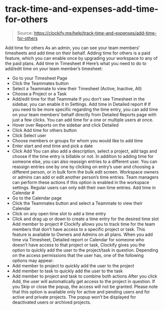 # track-time-and-expenses-add-time-for-others

> Source: https://clockify.me/help/track-time-and-expenses/add-time-for-others

Add time for others
As an admin, you can see your team members’ timesheets and add time on their behalf.
Adding time for others is a paid feature, which you can enable once by upgrading your workspace to any of the paid plans.
Add time in Timesheet #
Here’s what you need to do to add/edit time on your team member’s timesheet:
- Go to your Timesheet Page
- Click the Teammates button
- Select a Teammate to view their Timesheet (Active, Inactive, All)
- Choose a Project or a Task
- Add/edit time for that Teammate
If you don’t see Timesheet in the sidebar, you can enable it in Settings.
Add time in Detailed report #
If you need to be more specific regarding the time entry, you can add time on your team members’ behalf directly from Detailed Reports page with just a few clicks.
You can add time for a one or multiple users at once.
- Hover over Reports on the sidebar and click Detailed
- Click Add time for others button
- Click Select user
- Choose members or groups for whom you would like to add time
- Enter start and end time and pick a date
- Click Add
You can also add a description, select a project, add tags and choose if the time entry is billable or not.
In addition to adding time for someone else, you can also reassign entries to a different user. You can reassign entries one by one by clicking on entry’s user and choosing a different person, or in bulk form the bulk edit screen.
Workspace owners or admins can add or edit another person’s time entries. Team managers can perform these actions if this option is enabled in the workspace settings. Regular users can only edit their own time entries.
Add time in Calendar #
- Go to the Calendar page
- Click the Teammates button and select a Teammate to view their Calendar
- Click on any open time slot to add a time entry
- Click and drag up or down to create a time entry for the desired time slot
Add member to project #
Clockify allows you to track time for the team members that don’t have access to a specific project or task.
This feature is available to Owners and Admins on all plans.
When you add time via Timesheet, Detailed report or Calendar for someone who doesn’t have access to that project or task, Clockify gives you the option to quickly add the user to the project/task in question.
Depending on the access permissions that the user has, one of the following options may appear:
- Add member to project to quickly add the user to the project
- Add member to task to quickly add the user to the task
- Add member to project and task to combine both actions
After you click Add, the user will automatically get access to the project in question. If you Skip or close the popup, the access will not be granted.
Please note that this option is available only for active and pending users and for active and private projects. The popup won’t be displayed for deactivated users or archived projects.